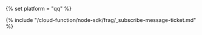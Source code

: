 {% set platform = "qq" %}

{% include "/cloud-function/node-sdk/frag/_subscribe-message-ticket.md" %}
